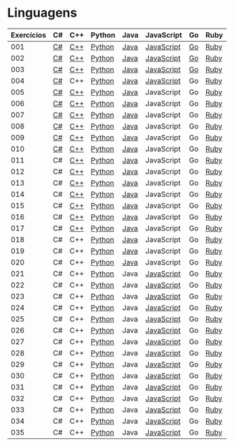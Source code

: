 # Linguagens

| Exercícios | C#                  | C++                  | Python                    | Java                    | JavaScript                          | Go  | Ruby                  |
| ---------- | ------------------- | -------------------- | ------------------------- | ----------------------- | ----------------------------------- | --- | --------------------- |
| 001        | [C#](./c%23/001.cs) | [C++](./c++/001.cpp) | [Python](./python/001.py) | [Java](./java/001.java) | [JavaScript](./javascript/001.js)   | [Go](./golang/001.go)  | [Ruby](./ruby/001.rb) |
| 002        | [C#](./c%23/002.cs) | [C++](./c++/002.cpp) | [Python](./python/002.py) | [Java](./java/002.java) | [JavaScript](./javascript/002.js)   | [Go](./golang/002.go)  | [Ruby](./ruby/002.rb) |
| 003        | [C#](./c%23/003.cs) | [C++](./c++/003.cpp) | [Python](./python/003.py) | [Java](./java/003.java) | [JavaScript](./javascript/003.js)   | [Go](./golang/003.go)  | [Ruby](./ruby/003.rb) |
| 004        | [C#](./c%23/004.cs) | C++                  | [Python](./python/004.py) | [Java](./java/004.java) | [JavaScript](./javascript/004.js)   | Go  | [Ruby](./ruby/004.rb) |
| 005        | [C#](./c%23/005.cs) | [C++](./c++/005.cpp) | [Python](./python/005.py) | [Java](./java/005.java) | JavaScript                          | Go  | [Ruby](./ruby/005.rb) |
| 006        | [C#](./c%23/006.cs) | [C++](./c++/006.cpp) | [Python](./python/006.py) | [Java](./java/006.java) | JavaScript                          | Go  | [Ruby](./ruby/006.rb) |
| 007        | [C#](./c%23/007.cs) | [C++](./c++/007.cpp) | [Python](./python/007.py) | [Java](./java/007.java) | JavaScript                          | Go  | [Ruby](./ruby/007.rb) |
| 008        | [C#](./c%23/008.cs) | [C++](./c++/008.cpp) | [Python](./python/008.py) | [Java](./java/008.java) | JavaScript                          | Go  | [Ruby](./ruby/008.rb) |
| 009        | [C#](./c%23/009.cs) | [C++](./c++/009.cpp) | [Python](./python/009.py) | [Java](./java/009.java) | JavaScript                          | Go  | [Ruby](./ruby/009.rb) |
| 010        | [C#](./c%23/010.cs) | [C++](./c++/010.cpp) | [Python](./python/010.py) | [Java](./java/010.java) | JavaScript                          | Go  | [Ruby](./ruby/010.rb) |
| 011        | C#                  | [C++](./c++/011.cpp) | [Python](./python/011.py) | [Java](./java/011.java) | JavaScript                          | Go  | [Ruby](./ruby/011.rb) |
| 012        | C#                  | [C++](./c++/012.cpp) | [Python](./python/012.py) | [Java](./java/012.java) | JavaScript                          | Go  | [Ruby](./ruby/012.rb) |
| 013        | C#                  | [C++](./c++/013.cpp) | [Python](./python/013.py) | [Java](./java/013.java) | JavaScript                          | Go  | [Ruby](./ruby/013.rb) |
| 014        | C#                  | [C++](./c++/014.cpp) | [Python](./python/014.py) | [Java](./java/014.java) | JavaScript                          | Go  | [Ruby](./ruby/014.rb) |
| 015        | C#                  | [C++](./c++/015.cpp) | [Python](./python/015.py) | [Java](./java/015.java) | JavaScript                          | Go  | [Ruby](./ruby/015.rb) |
| 016        | C#                  | [C++](./c++/016.cpp) | [Python](./python/016.py) | [Java](./java/016.java) | JavaScript                          | Go  | [Ruby](./ruby/016.rb) |
| 017        | C#                  | [C++](./c++/017.cpp) | [Python](./python/017.py) | [Java](./java/017.java) | JavaScript                          | Go  | [Ruby](./ruby/017.rb) |
| 018        | C#                  | C++                  | [Python](./python/018.py) | [Java](./java/018.java) | JavaScript                          | Go  | [Ruby](./ruby/018.rb) |
| 019        | C#                  | C++                  | [Python](./python/019.py) | [Java](./java/019.java) | JavaScript                          | Go  | [Ruby](./ruby/019.rb) |
| 020        | C#                  | C++                  | [Python](./python/020.py) | [Java](./java/020.java) | JavaScript                          | Go  | [Ruby](./ruby/020.rb) |
| 021        | C#                  | C++                  | [Python](./python/021.py) | Java                    | [JavaScript](./javascript/021.html) | Go  | [Ruby](./ruby/021.rb) |
| 022        | C#                  | C++                  | [Python](./python/022.py) | Java                    | [JavaScript](./javascript/022.js)   | Go  | [Ruby](./ruby/022.rb) |
| 023        | C#                  | C++                  | [Python](./python/023.py) | Java                    | [JavaScript](./javascript/023.js)   | Go  | [Ruby](./ruby/023.rb) |
| 024        | C#                  | C++                  | [Python](./python/024.py) | Java                    | [JavaScript](./javascript/024.js)   | Go  | [Ruby](./ruby/024.rb) |
| 025        | C#                  | C++                  | [Python](./python/025.py) | Java                    | [JavaScript](./javascript/025.js)   | Go  | [Ruby](./ruby/025.rb) |
| 026        | C#                  | C++                  | [Python](./python/026.py) | Java                    | [JavaScript](./javascript/026.js)   | Go  | [Ruby](./ruby/026.rb) |
| 027        | C#                  | C++                  | [Python](./python/027.py) | Java                    | [JavaScript](./javascript/027.js)   | Go  | [Ruby](./ruby/027.rb) |
| 028        | C#                  | C++                  | [Python](./python/028.py) | Java                    | [JavaScript](./javascript/028.js)   | Go  | [Ruby](./ruby/028.rb) |
| 029        | C#                  | C++                  | [Python](./python/029.py) | Java                    | [JavaScript](./javascript/029.js)   | Go  | [Ruby](./ruby/029.rb) |
| 030        | C#                  | C++                  | [Python](./python/030.py) | Java                    | [JavaScript](./javascript/030.js)   | Go  | [Ruby](./ruby/030.rb) |
| 031        | C#                  | C++                  | [Python](./python/031.py) | Java                    | [JavaScript](./javascript/031.js)   | Go  | [Ruby](./ruby/031.rb) |
| 032        | C#                  | C++                  | [Python](./python/032.py) | Java                    | [JavaScript](./javascript/032.js)   | Go  | [Ruby](./ruby/032.rb) |
| 033        | C#                  | C++                  | [Python](./python/033.py) | Java                    | [JavaScript](./javascript/033.js)   | Go  | [Ruby](./ruby/033.rb) |
| 034        | C#                  | C++                  | [Python](./python/034.py) | Java                    | [JavaScript](./javascript/034.js)   | Go  | [Ruby](./ruby/034.rb) |
| 035        | C#                  | C++                  | [Python](./python/035.py) | Java                    | [JavaScript](./javascript/035.js)   | Go  | [Ruby](./ruby/035.rb) |
